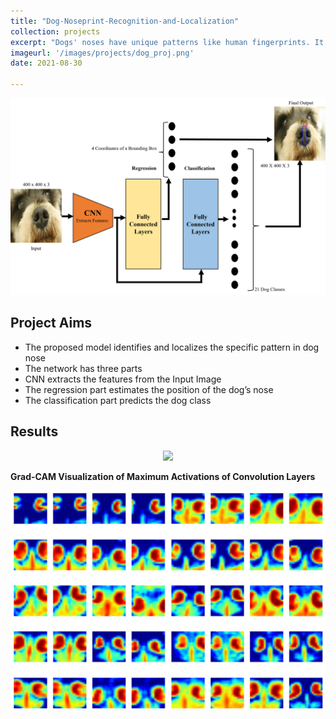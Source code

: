 ```yaml
---
title: "Dog-Noseprint-Recognition-and-Localization"
collection: projects
excerpt: "Dogs' noses have unique patterns like human fingerprints. It can be used to identify the dog species accurately. This project explored the idea of Dog Noseprint Recognition and Localization, using a hybrid CNN network for both classification and localization."
imageurl: '/images/projects/dog_proj.png'
date: 2021-08-30

---
```


<center><img src="/images/projects/dog_proj.png"></center>

## Project Aims 

- The proposed model identifies and localizes the specific pattern in dog nose
- The network has three parts
- CNN extracts the features from the Input Image
- The regression part estimates the position of the dog’s nose
- The classification part predicts the dog class

## Results ##

<center><img src="/images/projects/dog_proj1.png"></center>

**Grad-CAM Visualization of Maximum Activations of Convolution Layers**

<center><img src="/images/projects/dog_proj2.png"></center>


